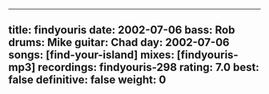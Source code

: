 
---
title: findyouris
date: 2002-07-06
bass:	Rob
drums:	Mike
guitar:	Chad
day: 2002-07-06
songs: [find-your-island]
mixes: [findyouris-mp3]
recordings: findyouris-298
rating: 7.0
best: false
definitive: false
weight: 0
---
